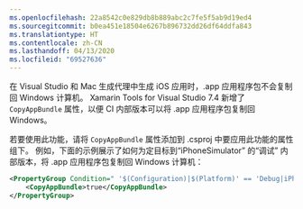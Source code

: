 ```yaml
---
ms.openlocfilehash: 22a8542c0e829db8b889abc2c7fe5f5ab9d19ed4
ms.sourcegitcommit: b0ea451e18504e6267b896732dd26df64ddfa843
ms.translationtype: HT
ms.contentlocale: zh-CN
ms.lasthandoff: 04/13/2020
ms.locfileid: "69527636"
---
```


在 Visual Studio 和 Mac 生成代理中生成 iOS 应用时，.app 应用程序包不会复制回 Windows 计算机。 Xamarin Tools for Visual Studio 7.4 新增了 `CopyAppBundle` 属性，以便 CI 内部版本可以将 .app 应用程序包复制回 Windows。

若要使用此功能，请将 `CopyAppBundle` 属性添加到 .csproj 中要应用此功能的属性组下。 例如，下面的示例展示了如何为定目标到“iPhoneSimulator”  的“调试”  内部版本，将 .app 应用程序包复制回 Windows 计算机：

```xml
<PropertyGroup Condition=" '$(Configuration)|$(Platform)' == 'Debug|iPhoneSimulator' ">
    <CopyAppBundle>true</CopyAppBundle>
</PropertyGroup>
```
